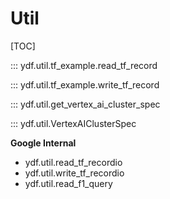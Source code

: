 # Util

[TOC]

::: ydf.util.tf_example.read_tf_record

::: ydf.util.tf_example.write_tf_record

::: ydf.util.get_vertex_ai_cluster_spec

::: ydf.util.VertexAIClusterSpec

**Google Internal**

-   ydf.util.read_tf_recordio
-   ydf.util.write_tf_recordio
-   ydf.util.read_f1_query
